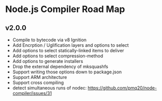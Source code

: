 # Node.js Compiler Road Map

## v2.0.0

- Compile to bytecode via v8 Ignition
- Add Encrption / Uglification layers and options to select
- Add options to select statically-linked items to deliver
- Add options to select compression-method
- Add options to generate installers
- Drop the external dependency of mksquashfs
- Support writing those options down to package.json
- Support ARM architecture
- Support cross compiling
- detect simultaneous runs of nodec: https://github.com/pmq20/node-compiler/issues/31

